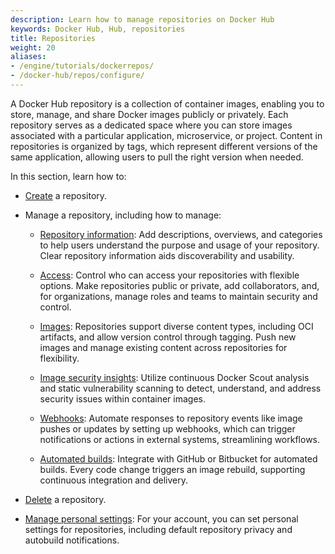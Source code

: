 ```yaml
---
description: Learn how to manage repositories on Docker Hub
keywords: Docker Hub, Hub, repositories
title: Repositories
weight: 20
aliases:
- /engine/tutorials/dockerrepos/
- /docker-hub/repos/configure/
---
```


A Docker Hub repository is a collection of container images, enabling you to
store, manage, and share Docker images publicly or privately. Each repository
serves as a dedicated space where you can store images associated with a
particular application, microservice, or project. Content in repositories is
organized by tags, which represent different versions of the same application,
allowing users to pull the right version when needed.

In this section, learn how to:

- [Create](./create.md) a repository.
- Manage a repository, including how to manage:

   - [Repository information](./manage/information.md): Add descriptions,
     overviews, and categories to help users understand the purpose and usage of
     your repository. Clear repository information aids discoverability and
     usability.

   - [Access](./manage/access.md): Control who can access your repositories with
     flexible options. Make repositories public or private, add collaborators,
     and, for organizations, manage roles and teams to maintain security and
     control.

   - [Images](./manage/hub-images/_index.md): Repositories support diverse
     content types, including OCI artifacts, and allow version control through
     tagging. Push new images and manage existing content across repositories
     for flexibility.

   - [Image security insights](./manage/vulnerability-scanning.md): Utilize
     continuous Docker Scout analysis and static vulnerability scanning to
     detect, understand, and address security issues within container images.

   - [Webhooks](./manage/webhooks.md): Automate responses to repository events
     like image pushes or updates by setting up webhooks, which can trigger
     notifications or actions in external systems, streamlining workflows.

   - [Automated builds](./manage/builds/_index.md): Integrate with GitHub or
     Bitbucket for automated builds. Every code change triggers an image
     rebuild, supporting continuous integration and delivery.
  
- [Delete](./delete.md) a repository.
- [Manage personal settings](./settings.md): For your account, you can set personal
  settings for repositories, including default repository privacy and autobuild
  notifications.
